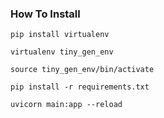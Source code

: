 ### How To Install
```pip install virtualenv```

```virtualenv tiny_gen_env```

```source tiny_gen_env/bin/activate```

```pip install -r requirements.txt```

```uvicorn main:app --reload```